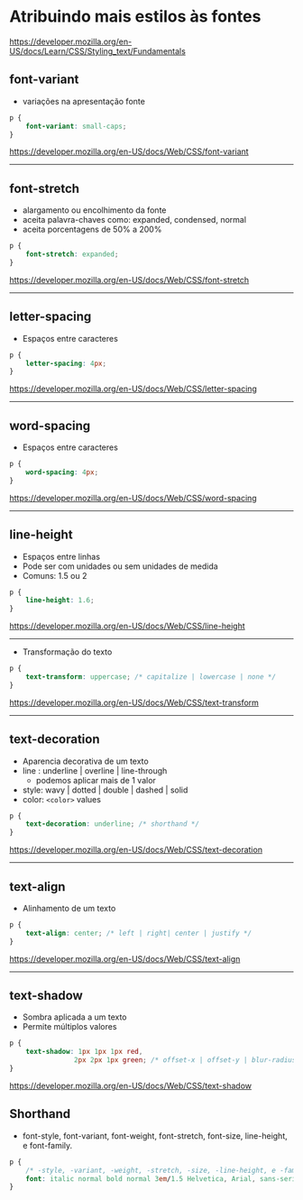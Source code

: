 # Atribuindo mais estilos às fontes

https://developer.mozilla.org/en-US/docs/Learn/CSS/Styling_text/Fundamentals

## font-variant

* variações na apresentação fonte

```css
p {
    font-variant: small-caps;
}
```

https://developer.mozilla.org/en-US/docs/Web/CSS/font-variant

--------------------------------------------------

## font-stretch

* alargamento ou encolhimento da fonte
* aceita palavra-chaves como: expanded, condensed, normal
* aceita porcentagens de 50% a 200%

```css
p {
    font-stretch: expanded;
}
```

https://developer.mozilla.org/en-US/docs/Web/CSS/font-stretch

--------------------------------------------------

## letter-spacing

* Espaços entre caracteres

```css
p {
    letter-spacing: 4px;
}
```

https://developer.mozilla.org/en-US/docs/Web/CSS/letter-spacing

--------------------------------------------------

## word-spacing

* Espaços entre caracteres

```css
p {
    word-spacing: 4px;
}
```

https://developer.mozilla.org/en-US/docs/Web/CSS/word-spacing

--------------------------------------------------

## line-height

* Espaços entre linhas
* Pode ser com unidades ou sem unidades de medida
* Comuns: 1.5 ou 2

```css
p {
    line-height: 1.6;
}
```

https://developer.mozilla.org/en-US/docs/Web/CSS/line-height

--------------------------------------------------

* Transformação do texto

```css
p {
    text-transform: uppercase; /* capitalize | lowercase | none */
}
```

https://developer.mozilla.org/en-US/docs/Web/CSS/text-transform

--------------------------------------------------

## text-decoration

* Aparencia decorativa de um texto
* line : underline | overline | line-through
    * podemos aplicar mais de 1 valor
* style: wavy | dotted | double | dashed | solid
* color: `<color>` values

```css
p {
    text-decoration: underline; /* shorthand */
}
```

https://developer.mozilla.org/en-US/docs/Web/CSS/text-decoration

--------------------------------------------------

## text-align

* Alinhamento de um texto

```css
p {
    text-align: center; /* left | right| center | justify */
}
```

https://developer.mozilla.org/en-US/docs/Web/CSS/text-align

--------------------------------------------------

## text-shadow

* Sombra aplicada a um texto
* Permite múltiplos valores

```css
p {
    text-shadow: 1px 1px 1px red,
                2px 2px 1px green; /* offset-x | offset-y | blur-radius | color */
}
```

https://developer.mozilla.org/en-US/docs/Web/CSS/text-shadow

## Shorthand

* font-style, font-variant, font-weight, font-stretch, font-size, line-height, e font-family.

```css
p {
    /* -style, -variant, -weight, -stretch, -size, -line-height, e -family */
    font: italic normal bold normal 3em/1.5 Helvetica, Arial, sans-serif;
}
```